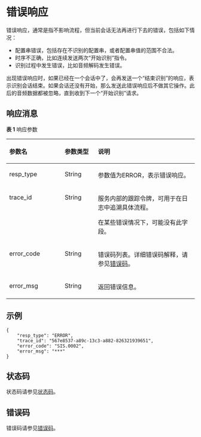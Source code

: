 # 错误响应<a name="sis_03_0037"></a>

错误响应，通常是指不影响流程，但当前会话无法再进行下去的错误，包括如下情况：

-   配置串错误，包括存在不识别的配置串，或者配置串值的范围不合法。
-   时序不正确，比如连续发送两次“开始识别”指令。
-   识别过程中发生错误，比如音频解码发生错误。

出现错误响应时，如果已经在一个会话中了，会再发送一个“结束识别”的响应，表示识别会话结束。如果会话还没有开始，那么发送此错误响应后不做其它操作。此后的音频数据都被忽略，直到收到下一个“开始识别”请求。

## 响应消息<a name="zh-cn_topic_0145253483_section34845862"></a>

**表 1**  响应参数

<a name="zh-cn_topic_0145253483_table30269869"></a>
<table><thead align="left"><tr id="zh-cn_topic_0145253483_row56532145"><th class="cellrowborder" valign="top" width="29.409999999999997%" id="mcps1.2.4.1.1"><p id="zh-cn_topic_0145253483_p15701033"><a name="zh-cn_topic_0145253483_p15701033"></a><a name="zh-cn_topic_0145253483_p15701033"></a>参数名</p>
</th>
<th class="cellrowborder" valign="top" width="17.65%" id="mcps1.2.4.1.2"><p id="zh-cn_topic_0145253483_p2375591"><a name="zh-cn_topic_0145253483_p2375591"></a><a name="zh-cn_topic_0145253483_p2375591"></a>参数类型</p>
</th>
<th class="cellrowborder" valign="top" width="52.94%" id="mcps1.2.4.1.3"><p id="zh-cn_topic_0145253483_p58205181"><a name="zh-cn_topic_0145253483_p58205181"></a><a name="zh-cn_topic_0145253483_p58205181"></a>说明</p>
</th>
</tr>
</thead>
<tbody><tr id="zh-cn_topic_0145253483_row16999191"><td class="cellrowborder" valign="top" width="29.409999999999997%" headers="mcps1.2.4.1.1 "><p id="zh-cn_topic_0145253483_p34757213"><a name="zh-cn_topic_0145253483_p34757213"></a><a name="zh-cn_topic_0145253483_p34757213"></a>resp_type</p>
</td>
<td class="cellrowborder" valign="top" width="17.65%" headers="mcps1.2.4.1.2 "><p id="zh-cn_topic_0145253483_p6160784"><a name="zh-cn_topic_0145253483_p6160784"></a><a name="zh-cn_topic_0145253483_p6160784"></a>String</p>
</td>
<td class="cellrowborder" valign="top" width="52.94%" headers="mcps1.2.4.1.3 "><p id="zh-cn_topic_0145253483_p29261516"><a name="zh-cn_topic_0145253483_p29261516"></a><a name="zh-cn_topic_0145253483_p29261516"></a>参数值为ERROR，表示错误响应。</p>
</td>
</tr>
<tr id="zh-cn_topic_0145253483_row62027060"><td class="cellrowborder" valign="top" width="29.409999999999997%" headers="mcps1.2.4.1.1 "><p id="zh-cn_topic_0145253483_p58135938"><a name="zh-cn_topic_0145253483_p58135938"></a><a name="zh-cn_topic_0145253483_p58135938"></a>trace_id</p>
</td>
<td class="cellrowborder" valign="top" width="17.65%" headers="mcps1.2.4.1.2 "><p id="zh-cn_topic_0145253483_p50215631"><a name="zh-cn_topic_0145253483_p50215631"></a><a name="zh-cn_topic_0145253483_p50215631"></a>String</p>
</td>
<td class="cellrowborder" valign="top" width="52.94%" headers="mcps1.2.4.1.3 "><p id="zh-cn_topic_0145253483_p40934302"><a name="zh-cn_topic_0145253483_p40934302"></a><a name="zh-cn_topic_0145253483_p40934302"></a>服务内部的跟踪令牌，可用于在日志中追溯具体流程。</p>
<p id="zh-cn_topic_0145253483_p32864405"><a name="zh-cn_topic_0145253483_p32864405"></a><a name="zh-cn_topic_0145253483_p32864405"></a>在某些错误情况下，可能没有此字段。</p>
</td>
</tr>
<tr id="zh-cn_topic_0145253483_row27344190"><td class="cellrowborder" valign="top" width="29.409999999999997%" headers="mcps1.2.4.1.1 "><p id="zh-cn_topic_0145253483_p286935"><a name="zh-cn_topic_0145253483_p286935"></a><a name="zh-cn_topic_0145253483_p286935"></a>error_code</p>
</td>
<td class="cellrowborder" valign="top" width="17.65%" headers="mcps1.2.4.1.2 "><p id="zh-cn_topic_0145253483_p3533073"><a name="zh-cn_topic_0145253483_p3533073"></a><a name="zh-cn_topic_0145253483_p3533073"></a>String</p>
</td>
<td class="cellrowborder" valign="top" width="52.94%" headers="mcps1.2.4.1.3 "><p id="zh-cn_topic_0145253483_p17743491"><a name="zh-cn_topic_0145253483_p17743491"></a><a name="zh-cn_topic_0145253483_p17743491"></a>错误码列表。详细错误码解释，请参见<a href="错误码.md">错误码</a>。</p>
</td>
</tr>
<tr id="zh-cn_topic_0145253483_row25473693"><td class="cellrowborder" valign="top" width="29.409999999999997%" headers="mcps1.2.4.1.1 "><p id="zh-cn_topic_0145253483_p50103291"><a name="zh-cn_topic_0145253483_p50103291"></a><a name="zh-cn_topic_0145253483_p50103291"></a>error_msg</p>
</td>
<td class="cellrowborder" valign="top" width="17.65%" headers="mcps1.2.4.1.2 "><p id="zh-cn_topic_0145253483_p28480492"><a name="zh-cn_topic_0145253483_p28480492"></a><a name="zh-cn_topic_0145253483_p28480492"></a>String</p>
</td>
<td class="cellrowborder" valign="top" width="52.94%" headers="mcps1.2.4.1.3 "><p id="zh-cn_topic_0145253483_p25218511"><a name="zh-cn_topic_0145253483_p25218511"></a><a name="zh-cn_topic_0145253483_p25218511"></a>返回错误信息。</p>
</td>
</tr>
</tbody>
</table>

## 示例<a name="zh-cn_topic_0145253483_section45177305"></a>

```
{
    "resp_type": "ERROR",
    "trace_id": "567e8537-a89c-13c3-a882-826321939651",
    "error_code": "SIS.0002",
    "error_msg": "***"
}
```

## 状态码<a name="section102191633184410"></a>

状态码请参见[状态码](状态码.md)。

## 错误码<a name="section040463810442"></a>

错误码请参见[错误码](错误码.md)。

